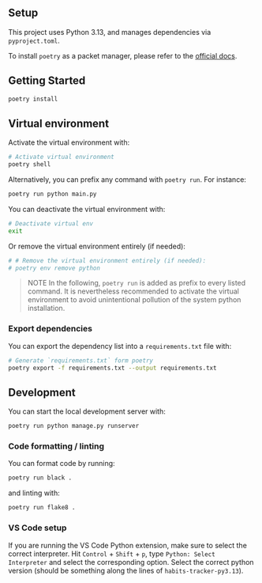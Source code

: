 
## Setup

This project uses Python 3.13, and manages dependencies via `pyproject.toml`.

To install `poetry` as a packet manager, please refer to the
[official docs](https://python-poetry.org/docs/#installation).

## Getting Started

```bash
poetry install
```

## Virtual environment

Activate the virtual environment with:
```bash
# Activate virtual environment
poetry shell
```

Alternatively, you can prefix any command with `poetry run`. For instance:
```bash
poetry run python main.py
```

You can deactivate the virtual environment with:
```bash
# Deactivate virtual env
exit
```

Or remove the virtual environment entirely (if needed):
```bash
# # Remove the virtual environment entirely (if needed):
# poetry env remove python
```

> NOTE
> In the following, `poetry run` is added as prefix to every listed command.
> It is nevertheless recommended to activate the virtual environment to avoid
> unintentional pollution of the system python installation.

### Export dependencies

You can export the dependency list into a `requirements.txt` file with:
```bash
# Generate `requirements.txt` form poetry
poetry export -f requirements.txt --output requirements.txt
```

## Development

You can start the local development server with:
```bash
poetry run python manage.py runserver
```

### Code formatting / linting

You can format code by running:
```bash
poetry run black .
```

and linting with:

```bash
poetry run flake8 .
```

### VS Code setup

If you are running the VS Code Python extension, make sure to select the
correct interpreter.
Hit `Control` + `Shift` + `p`, type `Python: Select Interpreter` and select the
corresponding option. Select the correct python version (should be something
along the lines of `habits-tracker-py3.13`).